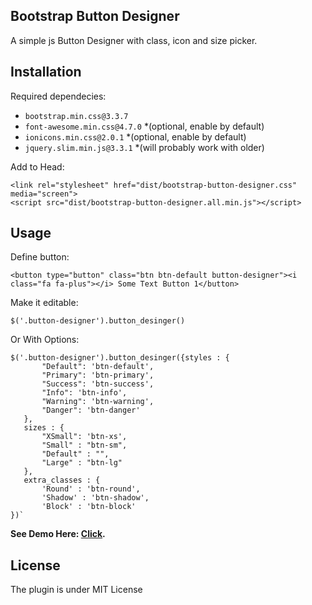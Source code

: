 ## Bootstrap Button Designer

A simple js Button Designer with class, icon and size picker.

## Installation

Required dependecies:

- `bootstrap.min.css@3.3.7`
- `font-awesome.min.css@4.7.0` *(optional, enable by default)
- `ionicons.min.css@2.0.1` *(optional, enable by default)
- `jquery.slim.min.js@3.3.1` *(will probably work with older)

Add to Head:

```
<link rel="stylesheet" href="dist/bootstrap-button-designer.css" media="screen">
<script src="dist/bootstrap-button-designer.all.min.js"></script>
```


## Usage

Define button:
```
<button type="button" class="btn btn-default button-designer"><i class="fa fa-plus"></i> Some Text Button 1</button>
```

Make it editable:
```
$('.button-designer').button_desinger()
```

Or With Options: 
```
$('.button-designer').button_desinger({styles : {
       "Default": 'btn-default',
       "Primary": 'btn-primary',
       "Success": 'btn-success',
       "Info": 'btn-info',
       "Warning": 'btn-warning',
       "Danger": 'btn-danger'
   },
   sizes : {
       "XSmall": 'btn-xs',
       "Small" : "btn-sm",
       "Default" : "",
       "Large" : "btn-lg"
   },
   extra_classes : {
       'Round' : 'btn-round',
       'Shadow' : 'btn-shadow',
       'Block' : 'btn-block'
})`
```

**See Demo Here: [Click](https://wawrow.github.io/bootstrap-button-designer/).**

## License

The plugin is under MIT License
